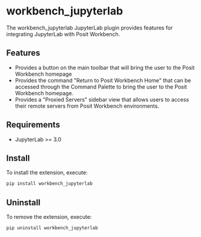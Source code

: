 # workbench_jupyterlab

The workbench_jupyterlab JupyterLab plugin provides features for integrating JupyterLab with Posit Workbench. 

## Features

* Provides a button on the main toolbar that will bring the user to the Posit Workbench homepage
* Provides the command "Return to Posit Workbench Home" that can be accessed through the Command Palette to bring the user to the Posit Workbench homepage.
* Provides a "Proxied Servers" sidebar view that allows users to access their remote servers from Posit Workbench environments.

## Requirements

* JupyterLab >= 3.0

## Install

To install the extension, execute:

```bash
pip install workbench_jupyterlab
```

## Uninstall

To remove the extension, execute:

```bash
pip uninstall workbench_jupyterlab
```
